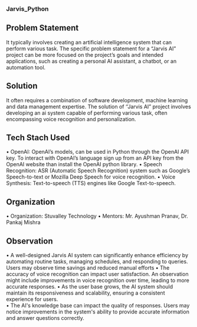 ### Jarvis_Python
## Problem Statement 
It typically involves creating an artificial intelligence system that can perform various task. The specific problem statement for a “Jarvis AI” project can be more focused on the project’s goals and intended applications, such as creating a personal AI assistant, a chatbot, or an automation tool.
## Solution 
It often requires a combination of software development, machine learning and data management expertise. The solution of ‘’Jarvis AI” project involves developing an ai system capable of performing various task, often encompassing voice recognition and personalization.
## Tech Stach Used
•	OpenAI: OpenAI’s models, can be used in Python through the OpenAI API key. To interact with OpenAI’s language sign up from an API key from the OpenAI website than install the OpenAI python library.
•	Speech Recognition: ASR (Automatic Speech Recognition) system such as Google’s Speech-to-text or Mozilla Deep Speech for voice recognition.
•	Voice Synthesis: Text-to-speech (TTS) engines like Google Text-to-speech.
## Organization
•	Organization: Stuvalley Technology                                                                                                                                                              •	Mentors: Mr. Ayushman Pranav, Dr. Pankaj Mishra
## Observation
•	A well-designed Jarvis AI system can significantly enhance efficiency by automating routine tasks, managing schedules, and responding to queries. Users may observe time savings and reduced manual efforts                                                                                                                                                                                   •	The accuracy of voice recognition can impact user satisfaction. An observation might include improvements in voice recognition over time, leading to more accurate responses.                  •	As the user base grows, the AI system should maintain its responsiveness and scalability, ensuring a consistent experience for users.                                                          
•	The AI's knowledge base can impact the quality of responses. Users may notice improvements in the system's ability to provide accurate information and answer questions correctly.



